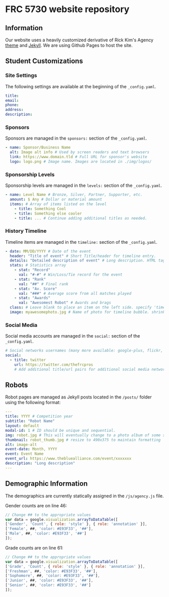 # FRC 5730 website repository

## Information

Our website uses a heavily customized derivative of Rick Kim's Agency [theme](https://github.com/y7kim/agency-jekyll-theme) and [Jekyll](http://jekyllrb.com/). We are using Github Pages to host the site.

## Student Customizations

### Site Settings

The following settings are available at the beginning of the `_config.yaml`.

``` yaml
title:
email:
phone:
address:
description:
```

### Sponsors

Sponsors are managed in the `sponsors:` section of the `_config.yaml`.

``` yaml
- name: Sponsor/Business Name
  alt: Image alt info # Used by screen readers and text browsers
  link: https://www.domain.tld # Full URL for sponsor's website
  logo: logo.png # Image name. Images are located in ./img/logos/
```

### Sponsorship Levels

Sponsorship levels are managed in the `levels:` section of the `_config.yaml`.

``` yaml
- name: Level Name # Bronze, Silver, Partner, Supporter, etc.
  amount: $ Any # Dollar or material amount
  items: # Array of items listed on the level
    - title: Something Cool
    - title: Something else cooler
    - title: ... # Continue adding additional titles as needed.
```

### History Timeline

Timeline items are managed in the `timeline:` section of the `_config.yaml`.

``` yaml
- date: MM/DD/YYYY # Date of the event
  header: "Title of event" # Short Title/header for timeline entry.
  details: "Detailed description of event" # Long description. HTML tags are acceptable. Make sure to use double quotes to prevent errors with character escaping/ HTML tags.
  stats: # Statistics array
    - stat: "Record"
      val: "#-#" # Win/Loss/Tie record for the event
    - stat: "Rank"
      val: "##" # Final rank
    - stat: "Av. Score"
      val: "###" # Average score from all matches played
    - stat: "Awards"
      val: "Awesomest Robot" # Awards and brags
  class: # Leave blank to place an item on the left side. specify 'timeline-inverted' to place item on the right
  image: myawesomephoto.jpg # Name of photo for timeline bubble. shrink size to ~480px and crop to square. Place photo in /img/history/
```

### Social Media

Social media accounts are managed in the `social:` section of the `_config.yaml`.

``` yaml
# Social networks usernames (many more available: google-plus, flickr, dribbble, pinterest, instagram, tumblr, linkedin, etc.)
social:
  - title: twitter
    url: https://twitter.com/thefrcpros
    # Add additional title/url pairs for additional social media networks
```

## Robots

Robot pages are managed as Jekyll posts located in the `/posts/` folder using the following format:

``` yaml
---
title: YYYY # Competition year
subtitle: "Robot Name"
layout: default
modal-id: 1 # ID should be unique and sequential.
img: robot.jpg # This will eventually change to a photo album of some sort.
thumbnail: robot_thumb.jpg # resize to 490x375 to maintain formatting
alt: image-alt
event-date: Month, YYYY
event: Event Name
event_url: https://www.thebluealliance.com/event/xxxxxxx
description: "Long description"
---
```

## Demographic Information

The demographics are currently statically assigned in the `/js/agency.js` file.

Gender counts are on line 46:

``` javascript
// Change ## to the appropriate values
var data = google.visualization.arrayToDataTable([
['Gender', 'Count', { role: 'style' }, { role: 'annotation' }],
['Female', ##, 'color: #E93F33', '##'],
['Male', ##, 'color: #E93F33', '##']
]);
```

Grade counts are on line 61:

``` javascript
// Change ## to the appropriate values
var data = google.visualization.arrayToDataTable([
['Grade', 'Count', { role: 'style' }, { role: 'annotation' }],
['Freshman', ##, 'color: #E93F33', '##'],
['Sophomore', ##, 'color: #E93F33', '##'],
['Junior', ##, 'color: #E93F33', '##'],
['Senior', ##, 'color: #E93F33', '##']
]);
```